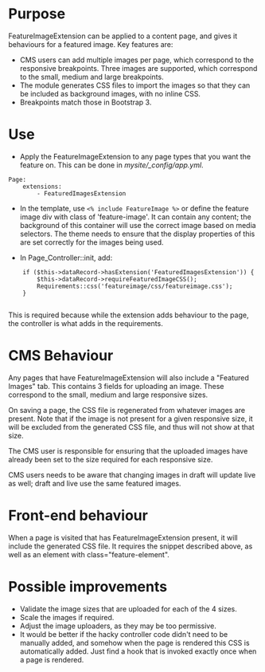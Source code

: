 # Purpose

FeatureImageExtension can be applied to a content page, and gives it behaviours for a featured image. Key features are:

 *  CMS users can add multiple images per page, which correspond to the
    responsive breakpoints. Three images are supported, which correspond
    to the small, medium and large breakpoints.
 *  The module generates CSS files to import the images so that they
    can be included as background images, with no inline CSS.
 *  Breakpoints match those in Bootstrap 3.

# Use

 *  Apply the FeatureImageExtension to any page types that you want the
    feature on. This can be done in *mysite/_config/app.yml*.
    
````
Page:
	extensions:
		- FeaturedImagesExtension
````
    
 *  In the template, use ``<% include FeatureImage %>`` or define the feature image div with class
    of 'feature-image'. It can contain any content; the background of this
    container will use the correct image based on media selectors. The theme
    needs to ensure that the display properties of this are set correctly for
    the images being used.
        
 *  In Page_Controller::init, add:

````
    if ($this->dataRecord->hasExtension('FeaturedImagesExtension')) {
        $this->dataRecord->requireFeaturedImageCSS();
		Requirements::css('featureimage/css/featureimage.css');
    }
    
````
    
This is required because while the extension adds behaviour to the page, the controller is what adds in the requirements.



# CMS Behaviour

Any pages that have FeatureImageExtension will also include a "Featured Images" tab. This contains 3 fields for 
uploading an image. These correspond to the small, medium and large responsive sizes.

On saving a page, the CSS file is regenerated from whatever images are present. Note that if the image is not present 
for a given responsive size, it will be excluded from the generated CSS file, and thus will not show at that size.

The CMS user is responsible for ensuring that the uploaded images have already been set to the size required for each 
responsive size.

CMS users needs to be aware that changing images in draft will update live as well; draft and live use the same featured 
images.

# Front-end behaviour

When a page is visited that has FeatureImageExtension present, it will include the generated CSS file. It requires the 
snippet described above, as well as an element with class="feature-element".

# Possible improvements

 *  Validate the image sizes that are uploaded for each of the 4 sizes.
 *  Scale the images if required.
 *  Adjust the image uploaders, as they may be too permissive.
 *  It would be better if the hacky controller code didn't need to be manually
    added, and somehow when the page is rendered this CSS is automatically
    added. Just find a hook that is invoked exactly once when a page is
    rendered.